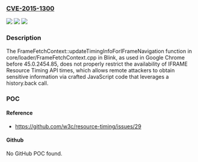 ### [CVE-2015-1300](https://cve.mitre.org/cgi-bin/cvename.cgi?name=CVE-2015-1300)
![](https://img.shields.io/static/v1?label=Product&message=n%2Fa&color=blue)
![](https://img.shields.io/static/v1?label=Version&message=n%2Fa&color=blue)
![](https://img.shields.io/static/v1?label=Vulnerability&message=n%2Fa&color=brighgreen)

### Description

The FrameFetchContext::updateTimingInfoForIFrameNavigation function in core/loader/FrameFetchContext.cpp in Blink, as used in Google Chrome before 45.0.2454.85, does not properly restrict the availability of IFRAME Resource Timing API times, which allows remote attackers to obtain sensitive information via crafted JavaScript code that leverages a history.back call.

### POC

#### Reference
- https://github.com/w3c/resource-timing/issues/29

#### Github
No GitHub POC found.

